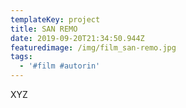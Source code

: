 ```yaml
---
templateKey: project
title: SAN REMO
date: 2019-09-20T21:34:50.944Z
featuredimage: /img/film_san-remo.jpg
tags:
  - '#film #autorin'
---
```

XYZ
